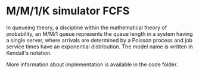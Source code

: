 # M/M/1/K simulator FCFS
In queueing theory, a discipline within the mathematical theory of probability, an M/M/1 queue represents the queue length in a system having a single server, where arrivals are determined by a Poisson process and job service times have an exponential distribution. The model name is written in Kendall's notation.

More information about implementation is available in the code folder.
